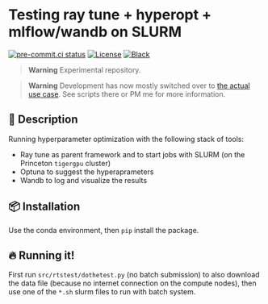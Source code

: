 # Testing ray tune + hyperopt + mlflow/wandb on SLURM

[![pre-commit.ci status](https://results.pre-commit.ci/badge/github/klieret/ray-tune-slurm-test/main.svg)](https://results.pre-commit.ci/latest/github/klieret/ray-tune-slurm-test/main)
[![License](https://img.shields.io/github/license/klieret/ray-tune-slurm-test)](https://github.com/klieret/ray-tune-slurm-test/blob/master/LICENSE.txt)
[![Black](https://img.shields.io/badge/code%20style-black-000000.svg)](https://github.com/python/black)

> **Warning**
> Experimental repository.

> **Warning**
> Development has now mostly switched over to [the actual use case](github.com/klieret/gnn_tracking_experiments). See
> scripts there or PM me for more information.

## 📝 Description

Running hyperparameter optimization with the following stack of tools:

* Ray tune as parent framework and to start jobs with SLURM (on the Princeton `tigergpu` cluster)
* Optuna to suggest the hyperaprameters
* Wandb to log and visualize the results

## 📦 Installation

Use the conda environment, then `pip` install the package.

## 🔥 Running it!

First run `src/rtstest/dothetest.py` (no batch submission) to also download the data file
(because no internet connection on the compute nodes), then use one of the
`*.sh` slurm files to run with batch system.
